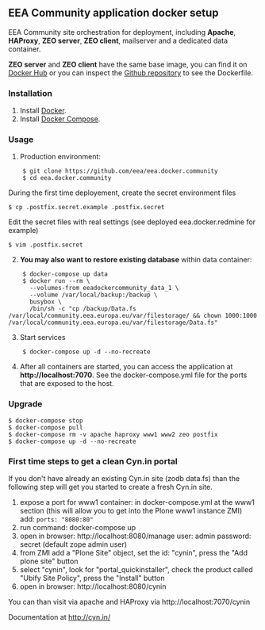 ## EEA Community application docker setup

EEA Community site orchestration for deployment, including 
**Apache**, **HAProxy**, **ZEO server**, **ZEO client**, 
mailserver and a dedicated data container.

**ZEO server** and **ZEO client** have the same base image, you can find it on
[Docker Hub](https://registry.hub.docker.com/u/eeacms/cynin/) or you can
inspect the [Github repository](https://github.com/eea/eea.docker.cynin) 
to see the Dockerfile.

### Installation
1. Install [Docker](https://www.docker.com/).
2. Install [Docker Compose](https://docs.docker.com/compose/).

### Usage


1. Production environment:

```
    $ git clone https://github.com/eea/eea.docker.community
    $ cd eea.docker.community
```

During the first time deployement, create the secret environment files

    $ cp .postfix.secret.example .postfix.secret

Edit the secret files with real settings (see deployed eea.docker.redmine for example)

    $ vim .postfix.secret

2. **You may also want to restore existing database** within data container:
```
    $ docker-compose up data
    $ docker run --rm \
      --volumes-from eeadockercommunity_data_1 \
      --volume /var/local/backup:/backup \
      busybox \
      /bin/sh -c "cp /backup/Data.fs /var/local/community.eea.europa.eu/var/filestorage/ && chown 1000:1000 /var/local/community.eea.europa.eu/var/filestorage/Data.fs"
```
3. Start services
```
    $ docker-compose up -d --no-recreate
```
4. After all containers are started, you can access the application at **http://localhost:7070**. See the docker-compose.yml file for the ports that are exposed to the host.


### Upgrade

    $ docker-compose stop
    $ docker-compose pull
    $ docker-compose rm -v apache haproxy www1 www2 zeo postfix
    $ docker-compose up -d --no-recreate

### First time steps to get a clean Cyn.in portal

If you don't have already an existing Cyn.in site (zodb data.fs) than the following step will get you started to create a fresh Cyn.in site. 

1. expose a port for www1 container: in docker-compose.yml at the www1 section (this will allow you to get into the Plone www1 instance ZMI) add: ```ports: "8080:80"```
2. run command: docker-compose up
3. open in browser: http://localhost:8080/manage
user: admin
password: secret
(default zope admin user)
4. from ZMI add a "Plone Site" object, set the id: "cynin", press the "Add plone site" button
5. select "cynin", look for "portal_quickinstaller", check the product called "Ubify Site Policy", press the "Install" button
6. open in browser: http://localhost:8080/cynin

You can than visit via apache and HAProxy via http://localhost:7070/cynin

Documentation at http://cyn.in/
